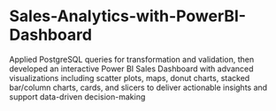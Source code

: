 # Sales-Analytics-with-PowerBI-Dashboard
Applied PostgreSQL queries for transformation and validation, then developed an interactive Power BI Sales Dashboard with advanced visualizations including scatter plots, maps, donut charts, stacked bar/column charts, cards, and slicers to deliver actionable insights and support data-driven decision-making
